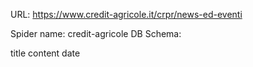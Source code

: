 URL: https://www.credit-agricole.it/crpr/news-ed-eventi

Spider name: credit-agricole
DB Schema:

title
content
date